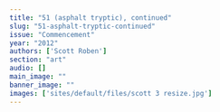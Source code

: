 ```yaml
---
title: "51 (asphalt tryptic), continued"
slug: "51-asphalt-tryptic-continued"
issue: "Commencement"
year: "2012"
authors: ['Scott Roben']
section: "art"
audio: []
main_image: ""
banner_image: ""
images: ['sites/default/files/scott 3 resize.jpg']
---
```

